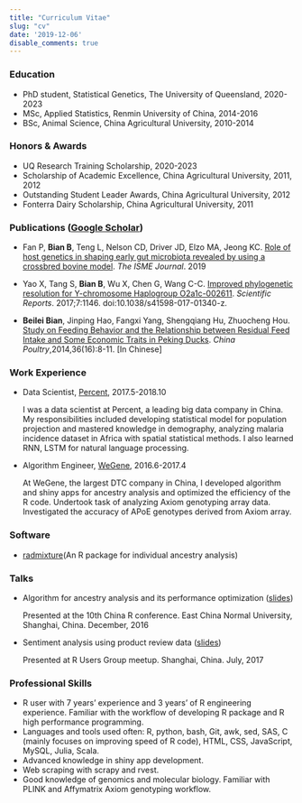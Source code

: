 ```yaml
---
title: "Curriculum Vitae"
slug: "cv"
date: '2019-12-06'
disable_comments: true
---
```


### Education

- PhD student, Statistical Genetics, The University of Queensland, 2020-2023
- MSc, Applied Statistics, Renmin University of China, 2014-2016
- BSc, Animal Science, China Agricultural University, 2010-2014

### Honors & Awards

- UQ Research Training Scholarship, 2020-2023
- Scholarship of Academic Excellence, China Agricultural University, 2011, 2012
- Outstanding Student Leader Awards, China Agricultural University, 2012
- Fonterra Dairy Scholarship, China Agricultural University, 2011

### Publications ([Google Scholar](https://scholar.google.com/citations?user=4k-yFMcAAAAJ&hl=en))

- Fan P, **Bian B**, Teng L, Nelson CD, Driver JD, Elzo MA, Jeong KC. [Role of host genetics in shaping early gut microbiota revealed by using a crossbred bovine model](https://www.nature.com/articles/s41396-019-0529-2). *The ISME Journal*. 2019

- Yao X, Tang S, **Bian B**, Wu X, Chen G, Wang C-C. [Improved phylogenetic resolution for Y-chromosome Haplogroup O2a1c-002611](https://www.nature.com/articles/s41598-017-01340-z). *Scientific Reports*. 2017;7:1146. doi:10.1038/s41598-017-01340-z.

- **Beilei Bian**, Jinping Hao, Fangxi Yang, Shengqiang Hu, Zhuocheng Hou. [Study on Feeding Behavior and the Relationship between Residual Feed Intake and Some Economic Traits in Peking Ducks](http://www.cnki.com.cn/Article/CJFDTotal-ZGJQ201416003.htm). *China Poultry*,2014,36(16):8-11. [In Chinese]

### Work Experience

- Data Scientist, [Percent](https://www.percent.cn/), 2017.5-2018.10

    I was a data scientist at Percent, a leading big data company in China. My responsibilities included developing statistical model for population projection and mastered knowledge in demography, analyzing malaria incidence dataset in Africa with spatial statistical methods. I also learned RNN, LSTM for natural language processing.

- Algorithm Engineer, [WeGene](https://www.wegene.com/), 2016.6-2017.4

    At WeGene, the largest DTC company in China, I developed algorithm and shiny apps for ancestry analysis and optimized the efficiency of the R code. Undertook task of analyzing Axiom genotyping array data. Investigated the accuracy of APoE genotypes derived from Axiom array.
    
### Software

- [radmixture](https://github.com/wegene-llc/radmixture)(An R package for individual ancestry analysis)

### Talks

- Algorithm for ancestry analysis and its performance optimization ([slides](/pdf/ChinaR2016.pdf))

    Presented at the 10th China R conference. East China Normal University, Shanghai, China. December, 2016
    
- Sentiment analysis using product review data ([slides](/pdf/sentiment_analysis.pdf))
    
    Presented at R Users Group meetup. Shanghai, China. July, 2017

### Professional Skills

- R user with 7 years’ experience and 3 years’ of R engineering experience. Familiar with the workflow of developing R package and R high performance programming.
- Languages and tools used often: R, python, bash, Git, awk, sed, SAS, C (mainly focuses on improving speed of R code), HTML, CSS, JavaScript, MySQL, Julia, Scala.
- Advanced knowledge in shiny app development.
- Web scraping with scrapy and rvest.
- Good knowledge of genomics and molecular biology. Familiar with PLINK and Affymatrix Axiom genotyping workflow.
